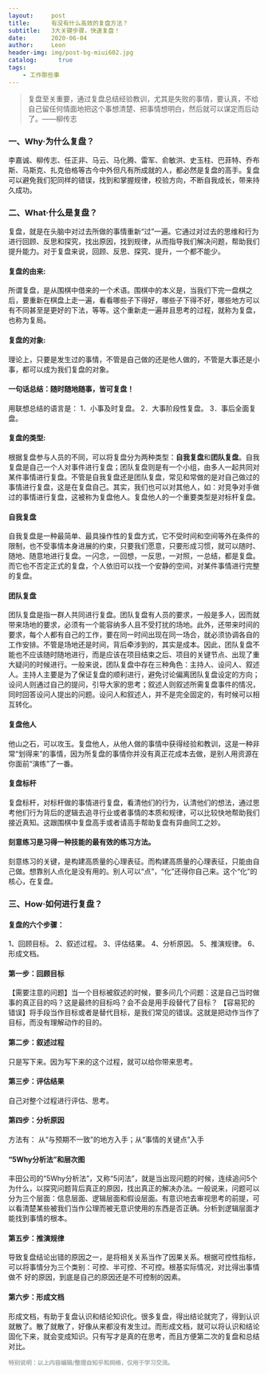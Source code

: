 ```yaml
---
layout:     post
title:      有没有什么高效的复盘方法？
subtitle:   3大关键步骤，快速复盘！
date:       2020-06-04
author:     Leon
header-img: img/post-bg-miui602.jpg
catalog: 	  true
tags:
    - 工作那些事
---
```


<!--copied from markdown -->
<blockquote><p>复盘至关重要，通过复盘总结经验教训，尤其是失败的事情，要认真，不给自己留任何情面地把这个事想清楚、把事情想明白，然后就可以谋定而后动了。——柳传志</p></blockquote>


### 一、Why·为什么复盘？


李嘉诚、柳传志、任正非、马云、马化腾、雷军、俞敏洪、史玉柱、巴菲特、乔布斯、马斯克、扎克伯格等古今中外但凡有所成就的人，都必然是复盘的高手。复盘可以避免我们犯同样的错误，找到和掌握规律，校验方向，不断自我成长，带来持久成功。


### 二、What·什么是复盘？


复盘，就是在头脑中对过去所做的事情重新“过”一遍。它通过对过去的思维和行为进行回顾、反思和探究，找出原因，找到规律，从而指导我们解决问题，帮助我们提升能力。对于复盘来说，回顾、反思、探究、提升，一个都不能少。



#### 复盘的由来:


所谓复盘，是从围棋中借来的一个术语。围棋中的本义是，当我们下完一盘棋之后，要重新在棋盘上走一遍，看看哪些子下得好，哪些子下得不好，哪些地方可以有不同甚至是更好的下法，等等。这个重新走一遍并且思考的过程，就称为复盘，也称为复局。


#### 复盘的对象:
理论上，只要是发生过的事情，不管是自己做的还是他人做的，不管是大事还是小事，都可以成为我们复盘的对象。


#### 一句话总结：随时随地随事，皆可复盘！
用联想总结的语言是：
1．小事及时复盘。
2．大事阶段性复盘。
3．事后全面复盘。


#### 复盘的类型:
根据复盘参与人员的不同，可以将复盘分为两种类型：<strong>自我复盘</strong>和<strong>团队复盘</strong>。自我复盘是自己一个人对事件进行复盘；团队复盘则是有一个小组，由多人一起共同对某件事情进行复盘。不管是自我复盘还是团队复盘，常见和常做的是对自己做过的事情进行复盘，这是在复盘自己。其实，我们也可以对其他人，如：对竞争对手做过的事情进行复盘，这被称为复盘他人。复盘他人的一个重要类型是对标杆复盘。


#### 自我复盘
自我复盘是一种最简单、最具操作性的复盘方式，它不受时间和空间等外在条件的限制，也不受事情本身进展的约束，只要我们愿意，只要形成习惯，就可以随时、随地、随意地进行复盘。一闪念，一回想，一反思，一对照，一总结，都是复盘。而它也不否定正式的复盘，个人依旧可以找一个安静的空间，对某件事情进行完整的复盘。


#### 团队复盘
团队复盘是指一群人共同进行复盘。团队复盘有人员的要求，一般是多人，因而就带来场地的要求，必须有一个能容纳多人且不受打扰的场地。此外，还带来时间的要求，每个人都有自己的工作，要在同一时间出现在同一场合，就必须协调各自的工作安排。不管是场地还是时间，背后牵涉到的，其实是成本。因此，团队复盘不能也不应该随时随地进行，而是应该在项目结束之后、项目的关键节点、出现了重大疑问的时候进行。一般来说，团队复盘中存在三种角色：主持人、设问人、叙述人。主持人主要是为了保证复盘的顺利进行，避免讨论偏离团队复盘设定的方向；设问人则通过自己的提问，引导大家的思考；叙述人则叙述所需复盘事件的情况，同时回答设问人提出的问题。设问人和叙述人，并不是完全固定的，有时候可以相互转化。


#### 复盘他人
他山之石，可以攻玉。复盘他人，从他人做的事情中获得经验和教训，这是一种非常“划得来”的事情，因为所复盘的事情你并没有真正花成本去做，是别人用资源在你面前“演练”了一番。


#### 复盘标杆
复盘标杆，对标杆做的事情进行复盘，看清他们的行为，认清他们的想法，通过思考他们行为背后的逻辑去追寻行业或者事情的本质和规律，可以比较快地帮助我们接近真知。这跟围棋中复盘高手或者请高手帮助复盘有异曲同工之妙。


#### 刻意练习是习得一种技能的最有效的练习方法。

刻意练习的关键，是构建高质量的心理表征。而构建高质量的心理表征，只能由自己做。想靠别人点化是没有用的。别人可以“点”，“化”还得你自己来。这个“化”的核心，在复盘。


### 三、How·如何进行复盘？

#### 复盘的六个步骤：
1、回顾目标。
2、叙述过程。
3、评估结果。
4、分析原因。
5、推演规律。
6、形成文档。


#### 第一步：回顾目标
【需要注意的问题】当一个目标被叙述的时候，要多问几个问题：这是自己当时做事的真正目的吗？这是最终的目标吗？会不会是用手段替代了目标？
【容易犯的错误】将手段当作目标或者是替代目标，是我们常见的错误。这就是把动作当作了目标，而没有理解动作的目的。


#### 第二步：叙述过程
只是写下来。因为写下来的这个过程，就可以给你带来思考。


#### 第三步：评估结果
自己对整个过程进行评估、思考。


#### 第四步：分析原因
方法有：
从“与预期不一致”的地方入手；从“事情的关键点”入手


#### “5Why分析法”和层次图
丰田公司的“5Why分析法”，又称“5问法”，就是当出现问题的时候，连续追问5个为什么，以探究问题背后真正的原因，找出真正的解决办法。一般说来，问题可以分为三个层面：信息层面、逻辑层面和假设层面。有意识地去审视思考的前提，可以看清楚某些被我们当作公理而被无意识使用的东西是否正确。分析到逻辑层面才能找到事情的根本。


#### 第五步：推演规律
导致复盘结论出错的原因之一，是将相关关系当作了因果关系。根据可控性指标，可以将事情分为三个类别：可控、半可控、不可控。根基实际情况，对比得出事情做不
好的原因，到底是自己的原因还是不可控制的因素。


#### 第六步：形成文档
形成文档，有助于复盘认识和结论知识化。很多复盘，得出结论就完了，得到认识就散了。散了就散了，好像从来都没有发生过。而形成文档，就可以将认识和结论固化下来，就会变成知识。只有写才是真的在思考，而且方便第二次的复盘和总结对比。


<small> <font color="a0a9a9">
<b>特别说明：以上内容编辑/整理自知乎和网络，仅用于学习交流。</b>
</font>
<small>

